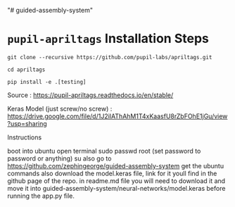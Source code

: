"# guided-assembly-system" 

#  `pupil-apriltags` Installation Steps

`git clone --recursive https://github.com/pupil-labs/apriltags.git`

`cd apriltags`

`pip install -e .[testing]`

Source : https://pupil-apriltags.readthedocs.io/en/stable/

Keras Model (just screw/no screw) : https://drive.google.com/file/d/1J2iIAThAhM1T4xKaasfU8rZbFOhE1jGu/view?usp=sharing

Instructions

boot into ubuntu 
open terminal
	sudo passwd root
	(set password to password or anything)
	su
also go to https://github.com/zephingeorge/guided-assembly-system
get the ubuntu commands
also download the model.keras file, link for it youll find in the 
	github page of the repo. in readme.md file
you will need to download it and move it into 
	guided-assembly-system/neural-networks/model.keras before running the app.py file. 
